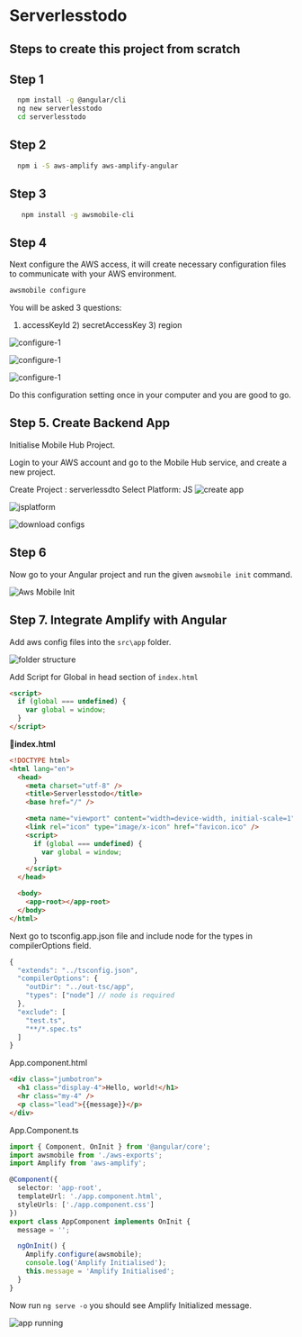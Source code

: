 # Serverlesstodo

## Steps to create this project from scratch

## Step 1

```sh
  npm install -g @angular/cli
  ng new serverlesstodo
  cd serverlesstodo
```

## Step 2

```sh
  npm i -S aws-amplify aws-amplify-angular
```

## Step 3

```sh
   npm install -g awsmobile-cli
```

## Step 4

Next configure the AWS access, it will create necessary configuration files to communicate with your AWS environment.

```sh
awsmobile configure
```

You will be asked 3 questions:

1. accessKeyId 2) secretAccessKey 3) region

![configure-1](https://github.com/rupeshtiwari/serverless-todo/blob/master/docs/awsmobile%20configure-1.PNG)

![configure-1](https://github.com/rupeshtiwari/serverless-todo/blob/master/docs/awsmobile%20configure-2.PNG)

![configure-1](https://github.com/rupeshtiwari/serverless-todo/blob/master/docs/awsmobile%20configure-3.PNG)

Do this configuration setting once in your computer and you are good to go.

## Step 5. Create Backend App

Initialise Mobile Hub Project.

Login to your AWS account and go to the Mobile Hub service, and create a new project.

Create Project : serverlessdto
Select Platform: JS
![create app](https://github.com/rupeshtiwari/serverless-todo/blob/master/docs/create-backend-app.PNG)

![jsplatform](https://github.com/rupeshtiwari/serverless-todo/blob/master/docs/js-platform.PNG)

![download configs](https://github.com/rupeshtiwari/serverless-todo/blob/master/docs/download%20cloud%20config.PNG)

## Step 6

Now go to your Angular project and run the given `awsmobile init` command.

![Aws Mobile Init](https://github.com/rupeshtiwari/serverless-todo/blob/master/docs/awsmobile%20initi%20steps.PNG)

## Step 7. Integrate Amplify with Angular

Add aws config files into the `src\app` folder.

![folder structure](https://github.com/rupeshtiwari/serverless-todo/blob/master/docs/folder%20structure.PNG)

Add Script for Global in head section of `index.html`

```html
<script>
  if (global === undefined) {
    var global = window;
  }
</script>
```

📃**index.html**

```html
<!DOCTYPE html>
<html lang="en">
  <head>
    <meta charset="utf-8" />
    <title>Serverlesstodo</title>
    <base href="/" />

    <meta name="viewport" content="width=device-width, initial-scale=1" />
    <link rel="icon" type="image/x-icon" href="favicon.ico" />
    <script>
      if (global === undefined) {
        var global = window;
      }
    </script>
  </head>

  <body>
    <app-root></app-root>
  </body>
</html>
```

Next go to tsconfig.app.json file and include node for the types in compilerOptions field.

```js
{
  "extends": "../tsconfig.json",
  "compilerOptions": {
    "outDir": "../out-tsc/app",
    "types": ["node"] // node is required
  },
  "exclude": [
    "test.ts",
    "**/*.spec.ts"
  ]
}

```

App.component.html

```html
<div class="jumbotron">
  <h1 class="display-4">Hello, world!</h1>
  <hr class="my-4" />
  <p class="lead">{{message}}</p>
</div>
```

App.Component.ts

```ts
import { Component, OnInit } from '@angular/core';
import awsmobile from './aws-exports';
import Amplify from 'aws-amplify';

@Component({
  selector: 'app-root',
  templateUrl: './app.component.html',
  styleUrls: ['./app.component.css']
})
export class AppComponent implements OnInit {
  message = '';

  ngOnInit() {
    Amplify.configure(awsmobile);
    console.log('Amplify Initialised');
    this.message = 'Amplify Initialised';
  }
}
```

Now run `ng serve -o` you should see Amplify Initialized message.

![app running](https://github.com/rupeshtiwari/serverless-todo/blob/master/docs/app%20running%20with%20amplify%20initialized.PNG)